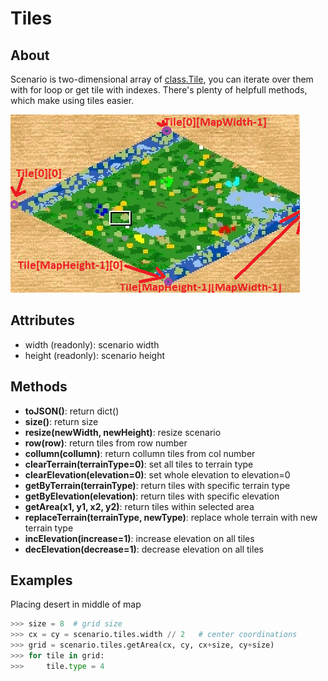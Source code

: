 # Tiles

## About

Scenario is two-dimensional array of [class.Tile](#), you can iterate over them with for loop or get tile with indexes. There's plenty of helpfull methods, which make using tiles easier.

![Map Coords](../img/map_coords.png)

## Attributes

- width (readonly): scenario width
- height (readonly): scenario height

## Methods

- **toJSON()**: return dict()
- **size()**: return size
- **resize(newWidth, newHeight)**: resize scenario
- **row(row)**: return tiles from row number
- **collumn(collumn)**: return collumn tiles from col number
- **clearTerrain(terrainType=0)**: set all tiles to terrain type
- **clearElevation(elevation=0)**: set whole elevation to elevation=0
- **getByTerrain(terrainType)**: return tiles with specific terrain type
- **getByElevation(elevation)**: return tiles with specific elevation
- **getArea(x1, y1, x2, y2)**: return tiles within selected area
- **replaceTerrain(terrainType, newType)**: replace whole terrain with new terrain type
- **incElevation(increase=1)**: increase elevation on all tiles
- **decElevation(decrease=1)**: decrease elevation on all tiles

## Examples

Placing desert in middle of map

```python
>>> size = 8  # grid size
>>> cx = cy = scenario.tiles.width // 2   # center coordinations
>>> grid = scenario.tiles.getArea(cx, cy, cx+size, cy+size)
>>> for tile in grid:
>>>     tile.type = 4
```
